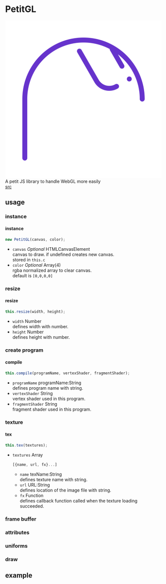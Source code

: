 # PetitGL
![icon](img/icon.svg)  
A petit JS library to handle WebGL more easily  
[src](petitgl.js)
## usage
### instance
#### instance
```js
new PetitGL(canvas, color);
```
- `canvas` *Optional* HTMLCanvasElement  
	canvas to draw. if undefined creates new canvas.  
	stored in `this.c`
- `color` *Optional* Array(4)  
	rgba normalized array to clear canvas.  
	default is `[0,0,0,0]`

### resize
#### resize
```js
this.resize(width, height);
```
- `width` Number  
	defines width with number.  
- `height` Number  
	defines height with number.  

### create program
#### compile
```js
this.compile(programName, vertexShader, fragmentShader);
```
- `programName` programName:String  
	defines program name with string.
- `vertexShader` String  
	vertex shader used in this program.
- `fragmentShader` String  
	fragment shader used in this program.

### texture
#### tex
```js
this.tex(textures);
```
- `textures` Array  
	```js
	[{name, url, fx}...]
	```
	- `name` texName:String  
		defines texture name with string.
	- `url` URL:String  
		defines location of the image file with string.
	- `fx` Function  
		defines callback function called when the texture loading succeeded.

### frame buffer
### attributes
### uniforms
### draw
## example

